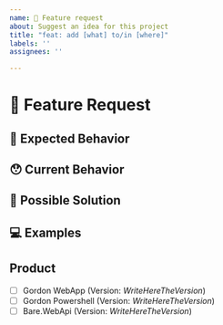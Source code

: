 ```yaml
---
name: 🙋 Feature request
about: Suggest an idea for this project
title: "feat: add [what] to/in [where]"
labels: ''
assignees: ''

---
```


<!---
Thanks for filing an issue 😄 ! Before you submit, please read the following:

Search open/closed issues before submitting. Someone may have requested the same feature before.
-->

# 🙋 Feature Request

<!--- Provide a general summary of the feature here -->

## 🤔 Expected Behavior

<!--- Tell us how the feature should work -->

## 😯 Current Behavior

<!--- Explain how the feature would alter/enhance current behavior -->

## 💁 Possible Solution

<!--- Ideas how to implement this feature -->
<!--- What implementation solution would be ideal for you? -->

## 💻 Examples

<!-- Examples help us understand the requested feature better -->
<!-- Attach screenshots or images if they would add detail to your request -->

## Product
- [ ] Gordon WebApp (Version: _WriteHereTheVersion_)
- [ ] Gordon Powershell (Version: _WriteHereTheVersion_)
- [ ] Bare.WebApi (Version: _WriteHereTheVersion_)
